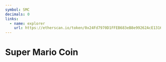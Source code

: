 ```yaml
---
symbol: SMC
decimals: 0
links:
  - name: explorer
    url: https://etherscan.io/token/0x24Fd7970D1FFEB683eB8e99262AcE1316f9a8fBA
---
```


# Super Mario Coin
